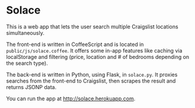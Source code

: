# Solace

This is a web app that lets the user search multiple Craigslist locations
simultaneously.

The front-end is written in CoffeeScript and is located in
`public/js/solace.coffee`. It offers some in-app features like caching via
localStorage and filtering (price, location and # of bedrooms depending on the
search type).

The back-end is written in Python, using Flask, in `solace.py`. It proxies
searches from the front-end to Craigslist, then scrapes the result and returns
JSONP data.

You can run the app at http://solace.herokuapp.com.

